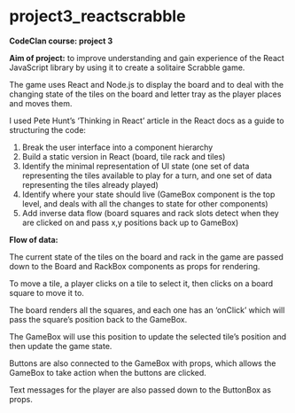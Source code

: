 # project3_reactscrabble

<B>CodeClan course: project 3</B>

<B>Aim of project:</B> to improve understanding and gain experience of the React JavaScript library by using it to create a solitaire Scrabble game.

The game uses React and Node.js to display the board and to deal with the changing state of the tiles on the board and letter tray as the player places and moves them.

I used Pete Hunt’s ‘Thinking in React’ article in the React docs as a guide to structuring the code:
1. Break the user interface into a component hierarchy
2. Build a static version in React (board, tile rack and tiles)
3. Identify the minimal representation of UI state (one set of data representing the tiles available to play for a turn, and one set of data representing the tiles already played)
4. Identify where your state should live (GameBox component is the top level, and deals with all the changes to state for other components)
5. Add inverse data flow (board squares and rack slots detect when they are clicked on and pass x,y positions back up to GameBox)

<B>Flow of data:</B>

The current state of the tiles on the board and rack in the game are passed down to the Board and RackBox components as props for rendering.

To move a tile, a player clicks on a tile to select it, then clicks on a board square to move it to.

The board renders all the squares, and each one has an ‘onClick’ which will pass the square’s position back to the GameBox.

The GameBox will use this position to update the selected tile’s position and then update the game state.

Buttons are also connected to the GameBox with props, which allows the GameBox to take action when the buttons are clicked.

Text messages for the player are also passed down to the ButtonBox as props.
